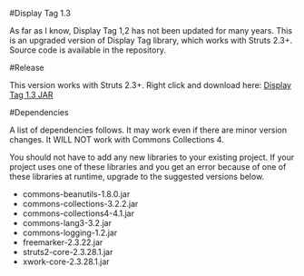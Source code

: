 #Display Tag 1.3

As far as I know, Display Tag 1,2 has not been updated for many years.
This is an upgraded version of Display Tag library, which works with Struts 2.3+. Source code is available in the repository. 

#Release

This version works with Struts 2.3+. Right click and download here: [Display Tag 1.3 JAR](https://github.com/sjth/displaytag-1.3/blob/master/release/displaytag1.3.jar?raw=true)

#Dependencies

A list of dependencies follows. 
It may work even if there are minor version changes. It WILL NOT work with Commons Collections 4.

You should not have to add any new libraries to your existing project. If your project uses one of these libraries and you get an error because of one of these libraries at runtime, upgrade to the suggested versions below.

* commons-beanutils-1.8.0.jar
* commons-collections-3.2.2.jar
* commons-collections4-4.1.jar
* commons-lang3-3.2.jar
* commons-logging-1.2.jar
* freemarker-2.3.22.jar
* struts2-core-2.3.28.1.jar
* xwork-core-2.3.28.1.jar

